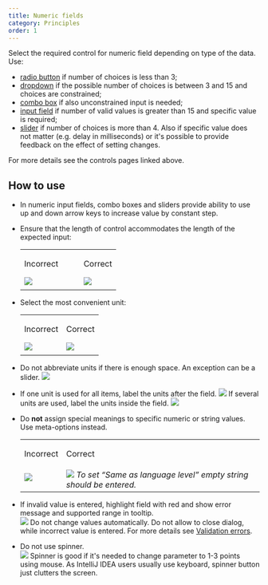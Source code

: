 ```yaml
---
title: Numeric fields
category: Principles
order: 1
---
```


Select the required control for numeric field depending on type of the data. Use: 
* [radio button]({{site.baseurl}}/controls/radio_button/) if number of choices is less than 3;
* [dropdown]({{site.baseurl}}/controls/dropdown/) if the possible number of choices is between 3 and 15 and choices are constrained;
* [combo box]({{site.baseurl}}/controls/combobox/) if also unconstrained input is needed;
* [input field]({{site.baseurl}}/controls/input_field/) if number of valid values is greater than 15 and specific value is required;
* [slider]({{site.baseurl}}/controls/slider/) if number of choices is more than 4. Also if specific value does not matter (e.g. delay in milliseconds) or it's possible to provide feedback on the effect of setting changes.

For more details see the controls pages linked above.

## How to use
* In numeric input fields, combo boxes and sliders provide ability to use up and down arrow keys to increase value by constant step.

* Ensure that the length of control accommodates the length of the expected input: 
    <table>
    <col width="62%">
        <tr>
            <td> <p class="label incorrect">Incorrect</p> </td>
            <td> <p class="label correct">Correct</p> </td>
        </tr>
        <tr>
            <td> <img src="{{site.baseurl}}/images/numeric_fields/control_length_incorrect.png" style="margin-top: -5px; margin-bottom: 5px;"> </td>
            <td> <img src="{{site.baseurl}}/images/numeric_fields/control_length_correct.png" style="margin-top: -5px; margin-bottom: 5px;"> </td>
        </tr>
    </table>


* Select the most convenient unit:
    <table>
        <tr>
            <td> <p class="label incorrect">Incorrect</p> </td>
            <td> <p class="label correct">Correct</p> </td>
        </tr>
        <tr>
            <td> <img src="{{site.baseurl}}/images/numeric_fields/unit_incorrect.png" style="margin-top: -5px; margin-bottom: 5px;"> </td>
            <td> <img src="{{site.baseurl}}/images/numeric_fields/unit_correct.png" style="margin-top: -5px; margin-bottom: 5px;"> </td>
        </tr>
    </table>

* Do not abbreviate units if there is enough space. An exception can be a slider.
![]({{site.baseurl}}/images/numeric_fields/unit_text.png)

* If one unit is used for all items, label the units after the field.
![]({{site.baseurl}}/images/numeric_fields/one_unit.png)
If several units are used, label the units inside the field.
![]({{site.baseurl}}/images/numeric_fields/multi_unit.png)

* Do **not** assign special meanings to specific numeric or string values. Use meta-options instead.
    <table>
        <tr>
            <td> <p class="label incorrect">Incorrect</p> </td>
            <td> <p class="label correct">Correct</p> </td>
        </tr>
        <tr>
            <td> <img src="{{site.baseurl}}/images/numeric_fields/meta_option_incorrect.png" style="margin-top: -5px; margin-bottom: 5px;"> </td>
            <td> <img src="{{site.baseurl}}/images/numeric_fields/meta_option_correct.png" style="margin-top: -5px;"> <em style="margin-bottom: 5px;">To set “Same as language level” empty string should be entered.</em>  </td>
        </tr>
    </table>


* If invalid value is entered, highlight field with red and show error message and supported range in tooltip.  
![]({{site.baseurl}}/images/numeric_fields/error.png)
Do not change values automatically. Do not allow to close dialog, while incorrect value is entered. For more details see [Validation errors]({{site.baseurl}}/controls/validation_errors/).

* Do not use spinner.   
![]({{site.baseurl}}/images/numeric_fields/spinner.png)
Spinner is good if it's needed to change parameter to 1-3 points using mouse. As IntelliJ IDEA users usually use keyboard, spinner button just clutters the screen.




  



